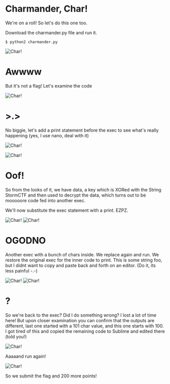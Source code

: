 # Charmander, Char!

We're on a roll! So let's do this one too.

Download the charmander.py file and run it.

```
$ python2 charmander.py
```

![Char!](images/charmander/run.png "It's not a flag!")


# Awwww

But it's not a flag! Let's examine the code

![Char!](images/charmander/source.png "Security through laziness")

# >.>

No biggie, let's add a print statement before the exec to see what's really happening (yes, I use nano, deal with it)

![Char!](images/charmander/print.png "Print it!")

![Char!](images/charmander/source2.png "Security through wall of text")

# Oof!

So from the looks of it, we have data, a key which is XORed with the String StormCTF and then used to decrypt the data, which turns out to be mooooore code fed into another exec.

We'll now substitute the exec statement with a print. EZPZ.

![Char!](images/charmander/replace.png "Don't do this")
![Char!](images/charmander/replacerun.png "Don't do this")


# OGODNO

Another exec with a bunch of chars inside. We replace again and run. We restore the original exec for the inner code to print. This is some string foo, but I didnt want to copy and paste back and forth on an editor. (Do it, its less painful -.-)

![Char!](images/charmander/stringfoo.png "Don't do this")
![Char!](images/charmander/stringfoorun.png "Don't do this")

# ?

So we're back to the exec? Did I do something wrong? I lost a lot of time here! But upon closer examination you can confirm that the outputs are different, last one started with a 101 char value, and this one starts with 100. I got tired of this and copied the remaining code to Sublime and edited there (told you!)


![Char!](images/charmander/charfoo.png "k1llm3pl0x")

Aaaaand run again!

![Char!](images/charmander/flag.png "Yay!")

So we submit the flag and 200 more points!